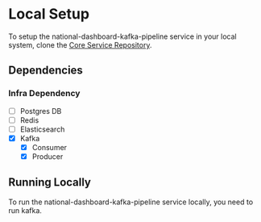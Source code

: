 # Local Setup

To setup the national-dashboard-kafka-pipeline service in your local system, clone the [Core Service Repository](https://github.com/upyog/UPYOG/tree/master/core-services).

## Dependencies

### Infra Dependency

- [ ] Postgres DB
- [ ] Redis
- [ ] Elasticsearch
- [x] Kafka
  - [x] Consumer
  - [x] Producer

## Running Locally

To run the national-dashboard-kafka-pipeline service locally, you need to run kafka.
